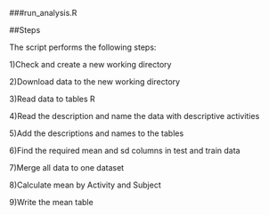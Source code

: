 ###run_analysis.R

##Steps

The script performs the following steps:

1)Check and create a new working directory

2)Download data to the new working directory

3)Read data to tables R

4)Read the description and name the data with descriptive activities

5)Add the descriptions and names to the tables

6)Find the required mean and sd columns in test and train data

7)Merge all data to one dataset

8)Calculate mean by Activity and Subject

9)Write the mean table 


